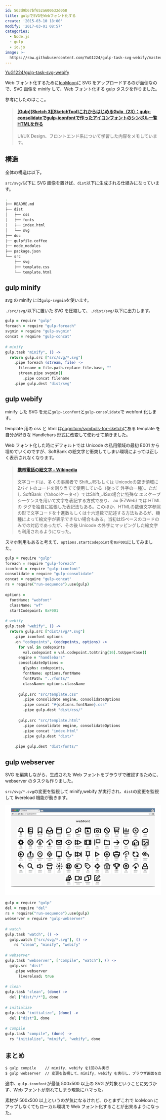 ```yaml
---
id: 563d9b67bf652a600632d058
title: gulpでSVGをWebフォント化する
create: '2015-03-10 18:00'
modify: '2017-03-01 08:57'
categories:
  - Node.js
  - gulp
  - io.js
image: >-
  https://raw.githubusercontent.com/YuG1224/gulp-task-svg-webify/master/doc/sample.png
---
```


[YuG1224/gulp-task-svg-webify](https://github.com/YuG1224/gulp-task-svg-webify)

Web フォント化するために[IcoMoon](https://icomoon.io/)に SVG をアップロードするのが面倒なので、SVG 画像を minify して、Web フォント化する gulp タスクを作りました。

参考にしたのはここ。

<blockquote class="embedly-card" data-card-key="efc9713d77434ae8b88ef22dda0a91e8" data-card-controls="0" data-card-type="article" data-card-align="left"><h4><a href="http://whiskers.nukos.kitchen/2014/12/23/gulp-consolidate.html">[Gulp][Sketch 3][SketchTool]これからはじめるGulp（23）：gulp-consolidateでgulp-iconfontで作ったアイコンフォントのシンボル一覧HTMLを作る</a></h4><p>UI/UX Design、フロントエンド系について学習した内容をメモしています。</p></blockquote>
<script async src="//cdn.embedly.com/widgets/platform.js" charset="UTF-8"></script>

<!-- more -->

## 構造

全体の構造は以下。

`src/svg/`以下に SVG 画像を置けば、`dist`以下に生成される仕組みになっています。

```bash
.
├── README.md
├── dist
│   ├── css
│   ├── fonts
│   ├── index.html
│   └── svg
├── doc
├── gulpfile.coffee
├── node_modules
├── package.json
└── src
    ├── svg
    ├── template.css
    └── template.html
```

## gulp minify

svg の minify には`gulp-svgmin`を使います。

`./src/svg/`以下に置いた SVG を圧縮して、`./dist/svg/`以下に出力します。

```coffee
gulp = require "gulp"
foreach = require "gulp-foreach"
svgmin = require "gulp-svgmin"
concat = require "gulp-concat"

# minify
gulp.task "minify", () ->
  return gulp.src ["src/svg/*.svg"]
    .pipe foreach (stream, file) ->
      filename = file.path.replace file.base, ""
      stream.pipe svgmin()
        .pipe concat filename
    .pipe gulp.dest "dist/svg"
```

## gulp webify

minify した SVG を元に`gulp-iconfont`と`gulp-consolidate`で webfont 化します。

template 用の css と html は[cognitom/symbols-for-sketch](https://github.com/cognitom/symbols-for-sketch/tree/master/templates)にある template を自分が好きな Handlebars 形式に改変して使わせて頂きました。

Web フォント化した時にデフォルトでは Unicode の私用領域の最初 E001 から埋めていくのですが、SoftBank の絵文字と衝突してしまい環境によっては正しく表示されなくなります。

<blockquote class="embedly-card" data-card-key="efc9713d77434ae8b88ef22dda0a91e8" data-card-controls="0" data-card-type="article-full" data-card-align="left"><h4><a href="https://ja.wikipedia.org/wiki/%E6%90%BA%E5%B8%AF%E9%9B%BB%E8%A9%B1%E3%81%AE%E7%B5%B5%E6%96%87%E5%AD%97">携帯電話の絵文字 - Wikipedia</a></h4><p>文字コードは、多くの事業者で Shift_JISもしくは Unicodeの空き領域に2バイトのコードを割り当てて使用している（従って 外字の一種）。ただし SoftBank（Yahoo!ケータイ）ではShift_JISの場合に特殊な エスケープシーケンスを用いて文字を表記する方式であり、 au (EZWeb) では HTMLの タグを独自に拡張した表記法もある。このほか、HTMLの数値文字参照の形で文字コードを十進数もしくは十六進数で記述する方法もあるが、機種によって絵文字が表示できない場合もある。当初はISベースのコードのみでの対応であったが、その後 Unicode の外字にマッピングした絵文字も利用されるようになった。</p></blockquote>
<script async src="//cdn.embedly.com/widgets/platform.js" charset="UTF-8"></script>

スマホ利用もあると考えて、`options.startCodepoint`を`0xF001`にしてみました。

```coffee
gulp = require "gulp"
foreach = require "gulp-foreach"
iconfont = require "gulp-iconfont"
consolidate = require "gulp-consolidate"
concat = require "gulp-concat"
rs = require("run-sequence").use(gulp)

options =
  fontName: "webfont"
  className: "wf"
  startCodepoint: 0xF001

# webify
gulp.task "webify", () ->
  return gulp.src ["dist/svg/*.svg"]
    .pipe iconfont options
    .on "codepoints", (codepoints, options) ->
      for val in codepoints
        val.codepoint = val.codepoint.toString(16).toUpperCase()
      engine = "handlebars"
      consolidateOptions =
        glyphs: codepoints,
        fontName: options.fontName
        fontPath: "../fonts/"
        className: options.className

      gulp.src "src/template.css"
        .pipe consolidate engine, consolidateOptions
        .pipe concat "#{options.fontName}.css"
        .pipe gulp.dest "dist/css/"

      gulp.src "src/template.html"
        .pipe consolidate engine, consolidateOptions
        .pipe concat "index.html"
        .pipe gulp.dest "dist/"

    .pipe gulp.dest "dist/fonts/"
```

## gulp webserver

SVG を編集しながら、生成された Web フォントをブラウザで確認するために、webserver のタスクも作りました。

`src/svg/*.svg`の変更を監視して minify,webify が実行され、`dist`の変更を監視して livereload 機能が動きます。

![debug画面](https://raw.githubusercontent.com/YuG1224/gulp-task-svg-webify/master/doc/sample.png)

```coffee
gulp = require "gulp"
del = require "del"
rs = require("run-sequence").use(gulp)
webserver = require "gulp-webserver"

# watch
gulp.task "watch", () ->
  gulp.watch ["src/svg/*.svg"], () ->
    rs "clean", "minify", "webify"

# webserver
gulp.task "webserver", ["compile", "watch"], () ->
  gulp.src "dist"
    .pipe webserver
      livereload: true

# clean
gulp.task "clean", (done) ->
  del ["dist/*/*"], done

# initialize
gulp.task "initialize", (done) ->
  del ["dist"], done

# compile
gulp.task "compile", (done) ->
  rs "initialize", "minify", "webify", done
```

## まとめ

```bash
$ gulp compile    // minify, webify を1回のみ実行
$ gulp webserver  // 変更を監視して、minify, webify を実行し、ブラウザ画面を自動更新
```

途中、`gulp-iconfont`が最低 500x500 以上の SVG が対象ということに気づかず、Web フォントが崩れてしまう現象にハマった。

素材が 500x500 以上というのが気になるけれど、ひとまずこれで IcoMoon にアップしなくてもローカル環境で Web フォント化することが出来るようになった。
